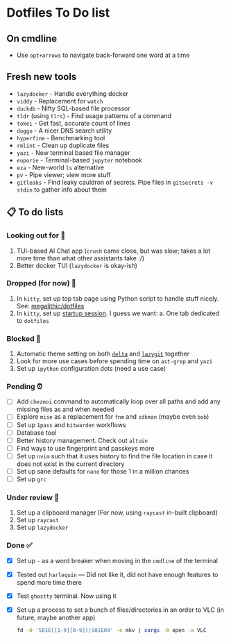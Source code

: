 # Dotfiles To Do list

## On cmdline

- Use `opt+arrows` to navigate back-forward one word at a time

## Fresh new tools

- `lazydocker` - Handle everything docker
- `viddy` - Replacement for `watch`
- `duckdb` - Nifty SQL-based file processor
- `tldr` (using `tlrc`) - Find usage patterns of a command
- `tokei` - Get fast, accurate count of lines
- `doggo` - A nicer DNS search utility
- `hyperfine` - Benchmarking tool
- `rmlint` - Clean up duplicate files
- `yazi` - New terminal based file manager
- `euporie` - Terminal-based `jupyter` notebook
- `eza` - New-world `ls` alternative
- `pv` - Pipe viewer; view more stuff
- `gitleaks` - Find leaky cauldron of secrets. Pipe files in
  `gitsecrets -v stdin` to gather info about them

## 📋 To do lists

### Looking out for 👀

1. TUI-based AI Chat app (`crush` came close, but was slow; takes a lot more
   time than what other assistants take :/)
2. Better docker TUI (`lazydocker` is okay-ish)

### Dropped (for now) 🫳

1. In `kitty`, set up top tab page using Python script to handle stuff nicely.
   See: [megalithic/dotfiles][4]
2. In `kitty`, set up [startup session][3]. I guess we want: a. One tab
   dedicated to `dotfiles`

### Blocked 🚫

1. Automatic theme setting on both [`delta`][1] and [`lazygit`][2] together
2. Look for more use cases before spending time on `ast-grep` and `yazi`
3. Set up `ipython` configuration dots (need a use case)

### Pending ⏰

- [ ] Add `chezmoi` command to automatically loop over all paths and add any
      missing files as and when needed
- [ ] Explore `mise` as a replacement for `fnm` and `sdkman` (maybe even `bob`)
- [ ] Set up `1pass` and `bitwarden` workflows
- [ ] Database tool
- [ ] Better history management. Check out `altuin`
- [ ] Find ways to use fingerprint and passkeys more
- [ ] Set up `nvim` such that it uses history to find the file location in case
      it does not exist in the current directory
- [ ] Set up sane defaults for `nano` for those 1 in a million chances
- [ ] Set up `grc`

### Under review 📗

1. Set up a clipboard manager (For now, using `raycast` in-built clipboard)
2. Set up `raycast`
3. Set up `lazydocker`

### Done ✅

- [x] Set up `-` as a word breaker when moving in the `cmdline` of the terminal
- [x] Tested out `harlequin` — Did not like it, did not have enough features to
      spend more time there
- [x] Test `ghostty` terminal. Now using it
- [x] Set up a process to set a bunch of files/directories in an order to VLC
      (in future, maybe another app)

  ```bash
  fd -0 'S01E([1-9][0-9])|S01E09' -e mkv | xargs -0 open -a VLC
  ```

[1]: https://github.com/dandavison/delta/issues/1968
[2]: https://github.com/jesseduffield/lazygit/issues/4366
[3]: https://sw.kovidgoyal.net/kitty/conf/#opt-kitty.startup_session
[4]: https://github.com/megalithic/dotfiles/blob/main/config/kitty/tab_bar.py
